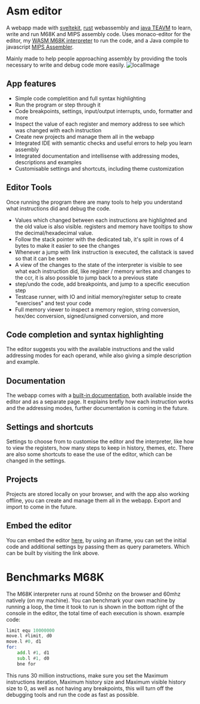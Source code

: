 # Asm editor

A webapp made with [sveltekit](https://kit.svelte.dev/), [rust](https://www.rust-lang.org/it) webassembly and [java TEAVM](https://teavm.org/) to learn, write and run M68K and MIPS assembly code.
Uses monaco-editor for the editor, my [WASM M68K interpreter](https://github.com/Specy/s68k) to run the code, and a Java compile to javascript [MIPS Assembler](https://github.com/Specy/mars).

Mainly made to help people approaching assembly by providing the tools necessary to write and debug code more easily.
![localImage](https://asm-editor.specy.app/images/ASM-editor.webp)

## App features

- Simple code completition and full syntax highlighting
- Run the program or step through it
- Code breakpoints, settings, input/output interrupts, undo, formatter and more
- Inspect the value of each register and memory address to see which was changed with each instruction
- Create new projects and manage them all in the webapp
- Integrated IDE with semantic checks and useful errors to help you learn assembly
- Integrated documentation and intellisense with addressing modes, descriptions and examples
- Customisable settings and shortcuts, including theme customization

## Editor Tools

Once running the program there are many tools to help you understand what instructions did and debug the code.

- Values which changed between each instructions are highlighted and the old value is also visible. registers and memory have tooltips to show the decimal/hexadecimal value.
- Follow the stack pointer with the dedicated tab, it's split in rows of 4 bytes to make it easier to see the changes
- Whenever a jump with link instruction is executed, the callstack is saved so that it can be seen
- A view of the changes to the state of the interpreter is visible to see what each instruction did, like register / memory writes and changes to the ccr, it is also possible to jump back to a previous state
- step/undo the code, add breakpoints, and jump to a specific execution step
- Testcase runner, with IO and initial memory/register setup to create "exercises" and test your code
- Full memory viewer to inspect a memory region, string conversion, hex/dec conversion, signed/unsigned conversion, and more

## Code completion and syntax highlighting

The editor suggests you with the available instructions and the valid addressing modes for each operand, while also
giving a simple description and example.

## Documentation

The webapp comes with a [built-in documentation](https://asm-editor.specy.app/documentation), both available inside the editor and as a separate page. It explains brefly how each instruction works and the addressing modes, further documentation is coming in the future.

## Settings and shortcuts

Settings to choose from to customise the editor and the interpreter, like how to view the registers, how many steps to keep in history, themes, etc. There are also some shortcuts to ease the use of the editor, which can be changed in the settings.

## Projects

Projects are stored locally on your browser, and with the app also working offline, you can create and manage them all in the webapp. Export and import to come in the future.

## Embed the editor

You can embed the editor [here](https://asm-editor.specy.app/embed), by using an iframe, you can set the initial code and additional settings by passing them as query parameters. Which can be built by visiting the link above.

# Benchmarks M68K

The M68K interpreter runs at round 50mhz on the browser and 60mhz natively (on my machine).
You can benchmark your own machine by running a loop, the time it took to run is shown in the bottom right of the console in the editor, the total time of each execution is shown. example code:

```asm
limit equ 10000000
move.l #limit, d0
move.l #0, d1
for:
    add.l #1, d1
    sub.l #1, d0
    bne for
```

This runs 30 million instructions, make sure you set the Maximum instructions iteration, Maximum history size and Maximum visible history size to 0, as well as not having any breakpoints, this will turn off the
debugging tools and run the code as fast as possible.
